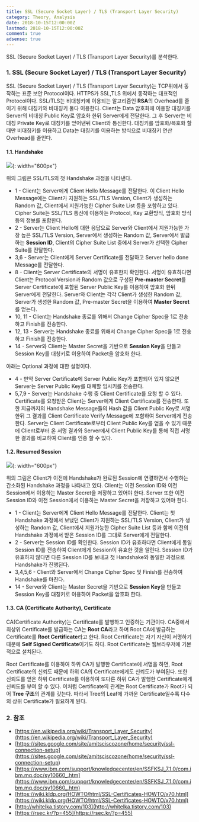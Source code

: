 ```yaml
---
title: SSL (Secure Socket Layer) / TLS (Transport Layer Security)
category: Theory, Analysis
date: 2018-10-15T12:00:00Z
lastmod: 2018-10-15T12:00:00Z
comment: true
adsense: true
---
```


SSL (Secure Socket Layer) / TLS (Transport Layer Security)를 분석한다.

### 1. SSL (Secure Socket Layer) / TLS (Transport Layer Security)

SSL (Secure Socket Layer) / TLS (Transport Layer Security)는 TCP위에서 동작하는 표준 보안 Protocol이다. HTTPS가 SSL,TLS 위에서 동작하는 대표적인 Protocol이다. SSL/TLS는 비대칭키에 이용되는 알고리즘인 **RSA**의 Overhead를 줄이기 위해 대칭키와 비대칭키 둘다 이용한다. Client는 Data 암호화에 이용할 대칭키를 Server의 비대칭 Public Key로 암호화 한뒤 Server에게 전달한다. 그 후 Server는 비대칭 Private Key로 대칭키를 얻어낸뒤 Client와 통신한다. 대칭키를 암호화/복호화 할 때만 비대칭키를 이용하고 Data는 대칭키를 이용하는 방식으로 비대칭키 연산 Overhead를 줄인다.

#### 1.1. Handshake

![]({{site.baseurl}}/images/theory_analysis/SSL,TLS/SSL,TLS_Handshake_No_Session_ID.PNG){: width="600px"}

위의 그림은 SSL/TLS의 첫 Handshake 과정을 나타낸다.

* 1 - Client는 Server에게 Client Hello Message를 전달한다. 이 Client Hello Message에는 Client가 지원하는 SSL/TLS Version, Client가 생성하는 Random 값, Client에서 지원가능한 Cipher Suite List 등을 포함하고 있다. Cipher Suite는 SSL/TLS 통신에 이용하는 Protocol, Key 교환방식, 암호화 방식 등의 정보를 포함한다.
* 2 - Server는 Client Hello에 대한 응답으로 Server와 Client에서 지원가능한 가장 높은 SSL/TLS Version, Server에서 생성하는 Random 값, Server에서 발급하는 **Session ID**, Client의 Cipher Suite List 중에서 Server가 선택한 Cipher Suite를 전달한다.
* 3,6 - Server는 Client에게 Server Certificate를 전달하고 Server hello done Message를 전달한다.
* 8 - Client는 Server Certificate의 서명이 유효한지 확인한다. 서명이 유효하다면 Client는 Protocol Version과 Random 값으로 구성된 **Pre-master Secret**를 Server Certificate에 포함된 Server Public Key를 이용하여 암호화 한뒤 Server에게 전달한다. Server와 Client는 각각 Client가 생성한 Random 값, Server가 생성한 Random 값, Pre-master Secret을 이용하여 **Master Secret**를 얻는다.
* 10, 11 - Client는 Handshake 종료를 위해서 Change Cipher Spec을 1로 전송하고 Finish를 전송한다.
* 12, 13 - Server는 Handshake 종료를 위해서 Change Cipher Spec을 1로 전송하고 Finish를 전송한다.
* 14 - Server와 Client는 Master Secret을 기반으로 **Session Key**을 만들고 Session Key를 대칭키로 이용하여 Packet을 암호화 한다.

아래는 Optional 과정에 대한 설명이다.

* 4 - 만약 Server Certificate에 Server Public Key가 포함되어 있지 않으면 Server는 Server Public Key를 대체할 임시키를 전송한다.
* 5,7,9 - Server는 Handshake 수행 중 Client Certificate를 요청 할 수 있다. Certificate를 요청받은 Client는 Server에게 Client Certificate를 전송한다. 또한 지금까지의 Handshake Message들의 Hash 값을 Client Public Key로 서명한뒤 그 결과를 Client Certificate Verify Message에 포함하여 Server에게 전송한다. Server는 Client Certificate로부터 Client Public Key를 얻을 수 있기 때문에 Client로부터 온 서명 결과와 Server에서 Client Public Key를 통해 직접 서명한 결과를 비교하여 Client를 인증 할 수 있다.

#### 1.2. Resumed Session

![]({{site.baseurl}}/images/theory_analysis/SSL,TLS/SSL,TLS_Handshake_Session_ID.PNG){: width="600px"}

위의 그림은 Client가 이전에 Handshake가 완료된 Session에 연결하면서 수행하는 간소화된 Handshake 과정을 나타내고 있다. Client는 이전 Session ID와 이전 Session에서 이용하는 Master Secret을 저장하고 있어야 한다. Server 또한 이전 Session ID와 이전 Session에서 이용하는 Master Secret을 저장하고 있어야 한다.

* 1 - Client는 Server에게 Client Hello Message를 전달한다. Client는 첫 Handshake 과정에서 보냈던 Client가 지원하는 SSL/TLS Version, Client가 생성하는 Random 값, Client에서 지원가능한 Cipher Suite List 등과 함께 이전의 Handshake 과정에서 받은 Session ID를 그대로 Server에게 전달한다.
* 2 - Server는 Session ID를 확인한다. Session ID가 유효하다면 Client에게 동일 Session ID를 전송하여 Client에게 Session이 유효한 것을 알린다. Session ID가 유효하지 않다면 다른 Session ID를 보내고 첫 Handshake와 동일한 과정으로 Handshake가 진행된다.
* 3,4,5,6 - Client와 Server에서 Change Cipher Spec 및 Finish를 전송하여 Handshake를 마친다.
* 14 - Server와 Client는 Master Secret을 기반으로 **Session Key**을 만들고 Session Key를 대칭키로 이용하여 Packet을 암호화 한다.

#### 1.3. CA (Certificate Authority), Certificate

CA(Certificate Authority)는 Certificate를 발행하고 인증하는 기관이다. CA중에서 최상위 Certificate를 발급하는 CA는 **Root CA**라고 하며 Root CA에 발급하는 Certificate를 **Root Certificate**라고 한다. Root Certificate는 자기 자신이 서명하기 때문에 **Self Signed Certificate**이기도 하다. Root Certificate는 웹브라우저에 기본적으로 설치된다.

Root Certificate를 이용하여 하위 CA가 발행한 Certificate에 서명을 하면, Root Certificate의 신뢰도 때문에 하위 CA의 Certificate에게도 신뢰도가 부여된다. 또한 신뢰도를 얻은 하위 Certificate를 이용하여 또다른 하위 CA가 발행한 Certificate에게 신뢰도를 부여 할 수 있다. 이처럼 Certificate의 관계는 Root Certificate가 Root가 되어 **Tree 구조**의 관계를 갖는다. 따라서 Tree의 Leaf에 가까운 Certificate일수록 다수의 상위 Certificate가 필요하게 된다.

### 2. 참조
* [https://en.wikipedia.org/wiki/Transport_Layer_Security](https://en.wikipedia.org/wiki/Transport_Layer_Security)
* [https://sites.google.com/site/amitsciscozone/home/security/ssl-connection-setup] (https://sites.google.com/site/amitsciscozone/home/security/ssl-connection-setup)
* [https://www.ibm.com/support/knowledgecenter/en/SSFKSJ_7.1.0/com.ibm.mq.doc/sy10660_.htm](https://www.ibm.com/support/knowledgecenter/en/SSFKSJ_7.1.0/com.ibm.mq.doc/sy10660_.htm)
* [https://wiki.kldp.org/HOWTO/html/SSL-Certificates-HOWTO/x70.html](https://wiki.kldp.org/HOWTO/html/SSL-Certificates-HOWTO/x70.html)
* [http://whitelka.tistory.com/103](http://whitelka.tistory.com/103)
* [https://rsec.kr/?p=455](https://rsec.kr/?p=455)
